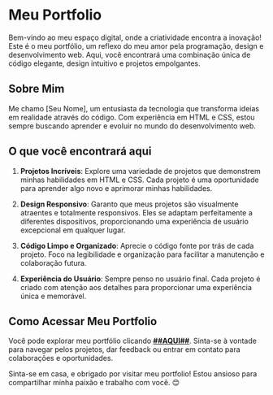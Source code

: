 # Meu Portfolio 

Bem-vindo ao meu espaço digital, onde a criatividade encontra a inovação! Este é o meu portfólio, um reflexo do meu amor pela programação, design e desenvolvimento web. Aqui, você encontrará uma combinação única de código elegante, design intuitivo e projetos empolgantes.

## Sobre Mim

Me chamo [Seu Nome], um entusiasta da tecnologia que transforma ideias em realidade através do código. Com experiência em HTML e CSS, estou sempre buscando aprender e evoluir no mundo do desenvolvimento web.

## O que você encontrará aqui

1. **Projetos Incríveis**: Explore uma variedade de projetos que demonstrem minhas habilidades em HTML e CSS. Cada projeto é uma oportunidade para aprender algo novo e aprimorar minhas habilidades.

2. **Design Responsivo**: Garanto que meus projetos são visualmente atraentes e totalmente responsivos. Eles se adaptam perfeitamente a diferentes dispositivos, proporcionando uma experiência de usuário excepcional em qualquer lugar.

3. **Código Limpo e Organizado**: Aprecie o código fonte por trás de cada projeto. Foco na legibilidade e organização para facilitar a manutenção e colaboração futura.

4. **Experiência do Usuário**: Sempre penso no usuário final. Cada projeto é criado com atenção aos detalhes para proporcionar uma experiência única e memorável.

## Como Acessar Meu Portfolio

Você pode explorar meu portfólio clicando [**##AQUI##**](https://portfolio-sigma-lemon-76.vercel.app/index.html). 
Sinta-se à vontade para navegar pelos projetos, dar feedback ou entrar em contato para colaborações e oportunidades.





Sinta-se em casa, e obrigado por visitar meu portfolio! Estou ansioso para compartilhar minha paixão e trabalho com você. 😊

